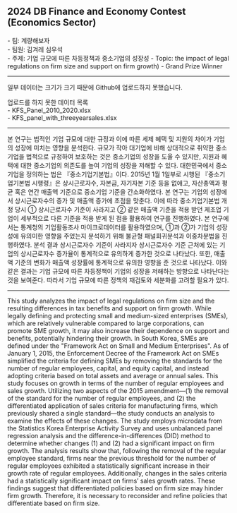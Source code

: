 ## 2024 DB Finance and Economy Contest (Economics Sector)<br>
<p>
- 팀: 계량해보자<br>
- 팀원: 김겨레 심우석 <br>
- 주제: 기업 규모에 따른 차등정책과 중소기업의 성장성
- Topic: the impact of legal regulations on firm size and support on firm growth)  
- Grand Prize Winner

---------
<p>일부 데이터는 크기가 크기 때문에 Github에 업로드하지 못했습니다.</p>

<p>업로드를 하지 못한 데이터 목록<br>
  - KFS_Panel_2010_2020.xlsx<br>
  - KFS_panel_with_threeyearsales.xlsx</p>

---------
본 연구는 법적인 기업 규모에 대한 규정과 이에 따른 세제 혜택 및 지원의 차이가 기업의 성장에 미치는 영향을 분석한다. 규모가 작아 대기업에 비해 상대적으로 취약한 중소기업을 법적으로 규정하여 보호하는 것은 중소기업의 성장을 도울 수 있지만, 지원과 혜택에 대한 중소기업의 의존도를 높여 기업의 성장을 저해할 수 있다. 대한민국에서 중소기업을 정의하는 법은 『중소기업기본법』이다. 2015년 1월 1일부로 시행된 『중소기업기본법 시행령』은 상시근로자수, 자본금, 자기자본 기준 등을 없애고, 자산총액과 평균 혹은 연간 매출액 기준으로 중소기업 기준을 간소화하였다. 본 연구는 기업의 성장에서 상시근로자수의 증가 및 매출액 증가에 초점을 맞춘다. 이에 따라 중소기업기본법 개정 당시 ① 상시근로자수 기준이 사라지고 ② 같은 매출액 기준을 적용 받던 제조업 기업이 세부적으로 다른 기준을 적용 받게 된 점을 활용하여 연구를 진행하였다. 본 연구에서는 통계청의 기업활동조사 마이크로데이터를 활용하였으며, ①과 ②가 기업의 성장성에 유의미한 영향을 주었는지 분석하기 위해 불균형 패널회귀분석과 이중차분법을 진행하였다. 분석 결과 상시근로자수 기준이 사라지자 상시근로자수 기준 근처에 있는 기업의 상시근로자수 증가율이 통계적으로 유의하게 증가한 것으로 나타났다. 또한, 매출액 기준의 변화가 매출액 성장률에 통계적으로 유의한 영향을 준 것으로 나타났다. 이와 같은 결과는 기업 규모에 따른 차등정책이 기업의 성장을 저해하는 방향으로 나타난다는 것을 보여준다. 따라서 기업 규모에 따른 정책의 재검토와 세분화를 고려할 필요가 있다. 

---------
This study analyzes the impact of legal regulations on firm size and the resulting differences in tax benefits and support on firm growth. While legally defining and protecting small and medium-sized enterprises (SMEs), which are relatively vulnerable compared to large corporations, can promote SME growth, it may also increase their dependence on support and benefits, potentially hindering their growth. In South Korea, SMEs are defined under the "Framework Act on Small and Medium Enterprises". As of January 1, 2015, the Enforcement Decree of the Framework Act on SMEs simplified the criteria for defining SMEs by removing the standards for the number of regular employees, capital, and equity capital, and instead adopting criteria based on total assets and average or annual sales. This study focuses on growth in terms of the number of regular employees and sales growth. Utilizing two aspects of the 2015 amendment—(1) the removal of the standard for the number of regular employees, and (2) the differentiated application of sales criteria for manufacturing firms, which previously shared a single standard—the study conducts an analysis to examine the effects of these changes. The study employs microdata from the Statistics Korea Enterprise Activity Survey and uses unbalanced panel regression analysis and the difference-in-differences (DID) method to determine whether changes (1) and (2) had a significant impact on firm growth. The analysis results show that, following the removal of the regular employee standard, firms near the previous threshold for the number of regular employees exhibited a statistically significant increase in their growth rate of regular employees. Additionally, changes in the sales criteria had a statistically significant impact on firms’ sales growth rates. These findings suggest that differentiated policies based on firm size may hinder firm growth. Therefore, it is necessary to reconsider and refine policies that differentiate based on firm size.

